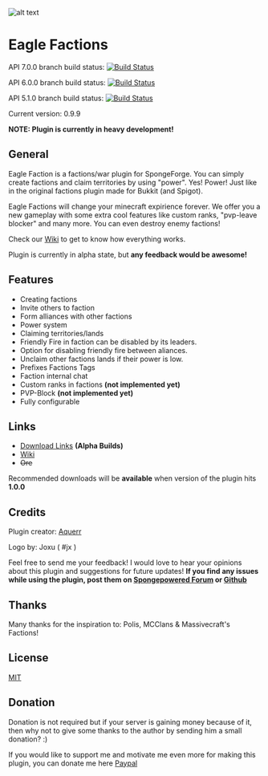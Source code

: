 ![alt text](http://i.imgur.com/Lh7W1Mo.png)

# Eagle Factions

API 7.0.0 branch build status: [![Build Status](https://travis-ci.org/Aquerr/EagleFactions.svg?branch=1.12.2%2Fapi-7.0.0)](https://travis-ci.org/Aquerr/EagleFactions)

API 6.0.0 branch build status: [![Build Status](https://travis-ci.org/Aquerr/EagleFactions.svg?branch=1.11.2%2Fapi-6.0.0)](https://travis-ci.org/Aquerr/EagleFactions)

API 5.1.0 branch build status: [![Build Status](https://travis-ci.org/Aquerr/EagleFactions.svg?branch=1.10.2%2Fapi-5.1.0)](https://travis-ci.org/Aquerr/EagleFactions)

Current version: 0.9.9

**NOTE: Plugin is currently in heavy development!**

## General
Eagle Faction is a factions/war plugin for SpongeForge. You can simply create factions and claim territories by using "power". Yes! Power! Just like in the original factions plugin made for Bukkit (and Spigot).

Eagle Factions will change your minecraft expirience forever. We offer you a new gameplay with some extra cool features like custom ranks, "pvp-leave blocker" and many more. You can even destroy enemy factions!

Check our [Wiki](https://github.com/Aquerr/EagleFactions/wiki) to get to know how everything works.

Plugin is currently in alpha state, but **any feedback would be awesome!**

## Features

* Creating factions
* Invite others to faction
* Form alliances with other factions
* Power system
* Claiming territories/lands
* Friendly Fire in faction can be disabled by its leaders.
* Option for disabling friendly fire between aliances.
* Unclaim other factions lands if their power is low.
* Prefixes Factions Tags
* Faction internal chat
* Custom ranks in factions **(not implemented yet)**
* PVP-Block **(not implemented yet)**
* Fully configurable

## Links

* [Download Links](https://github.com/Aquerr/EagleFactions/releases) **(Alpha Builds)**
* [Wiki](https://github.com/Aquerr/EagleFactions/wiki)
* ~~Ore~~

Recommended downloads will be **available** when version of the plugin hits **1.0.0**

## Credits

Plugin creator: [Aquerr](https://github.com/Aquerr)

Logo by: Joxu ( #jx )

Feel free to send me your feedback! I would love to hear your opinions about this plugin and suggestions for future updates!
**If you find any issues while using the plugin, post them on [Spongepowered Forum](https://forums.spongepowered.org/t/eagle-factions-a-simple-yet-powerful-war-plugin/20749) or [Github](https://github.com/Aquerr/EagleFactions/issues)**

## Thanks

Many thanks for the inspiration to: Polis, MCClans & Massivecraft's Factions!

## License

[MIT](https://github.com/Aquerr/EagleFactions/blob/master/LICENSE)

## Donation

Donation is not required but if your server is gaining money because of it, then why not to give some thanks to the author by sending him a small donation? :)

If you would like to support me and motivate me even more for making this plugin, you can donate me here [Paypal](paypal.me/aquerr)